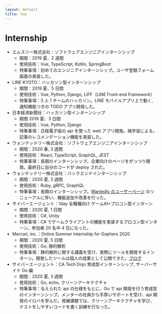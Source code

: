 ```yaml
---
layout: default
title: top
---
```


# Internship
- エムスリー株式会社：ソフトウェアエンジニアインターンシップ
    - 期間：2019 夏、2 週間
    - 使用技術：Vue, TypeScript, Kotlin, SpringBoot
    - 特筆事項：初めてのエンジニアインターンシップ。ユーザ登録フォーム画面の実装した。
- LINE KYOTO：ハッカソン型インターンシップ
    - 期間：2019 夏、5 日間
    - 使用技術：Vue, Python, Django, LIFF（LINE Front-end Framework）
    - 特筆事項：3 人 1 チームのハッカソン。LINE モバイルアプリ上で動く, 通知機能つきの TODO アプリ開発した。
- 日本経済新聞社：ハッカソン型インターンシップ
    - 期間 2019 夏、3 日間
    - 使用技術：Vue, Python, Django
    - 特筆事項：日経電子版の api を使った web アプリ開発。械学習による。記事のレコメンデーション機能を実装した。
- ウォンテッドリー株式会社：ソフトウェアエンジニアインターンシップ
    - 期間：2020 春, 3 週間
    - 使用技術：React, TypeScript, GraphQL, JEST
    - 特筆事項：長期のインターンシップ。企業向けのページをがっつり開発。最終日に自分のコードが deploy された。
- ウォンテッドリー株式会社：バックエンドインターンシップ
    - 期間：2020 夏, 3 週間
    - 使用技術：Ruby, gRPC, GraphQL
    - 特筆事項：長期のインターンシップ。[Wantedly のユーザーページ](https://www.wantedly.com/id/monkukui) のリニューアルに伴い、機能追加や改善を行った。
- サイバーエージェント：1day 全職種向け ゲームAI×プロコン型インターン
    - 期間：2020 夏, 1 日間
    - 使用技術：C#, Unity
    - 特筆事項：C# でゲームクライアントの機能を実装するプロコン型インターン。参加者 20 名中 4 位になった。
- Mercari, inc.：Online Summer Internship for Gophers 2020
    - 期間：2020 夏, 5 日間
    - 使用技術：Go, 静的解析
    - 特筆事項：静的解析に関する講義を受け、実際にツールを開発するインターン。開発したツールは個人の成果として公開できた。[ブログ](https://monkukui.hatenablog.com/entry/2020/09/07/183114)
- サイバーエージェント：CA Tech Dojo 育成型インターンシップ, サーバーサイド Go 編
    - 期間：2020 夏, 3 週間
    - 使用技術：Go, echo, クリーンアーキテクチャ
    - 特筆事項：与えられた api の仕様をもとに、Go で api 開発を行う育成型のインターンシップ。メンターの社員から手厚いサポートを受け、api 開発のイロハを学んだ。発展課題では、クリーンアーキテクチャを学び、テストをしやすいコードを書く訓練を行なった。
